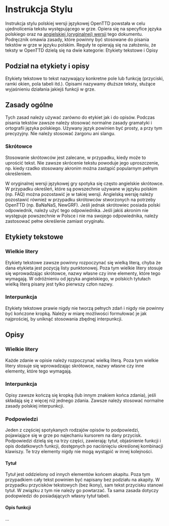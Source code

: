 # Instrukcja Stylu

Instrukcja stylu polskiej wersji językowej OpenTTD powstała w celu ujednolicenia tekstu występującego w grze. Opiera się na specyfice języka polskiego oraz na [angielskiej (oryginalnej) wersji](https://wiki.openttd.org/en/Development/Manual%20of%20style) tego dokumentu. Podręcznik omawia zasady, które powinny być stosowane do pisania tekstów w grze w języku polskim. Reguły te opierają się na założeniu, że teksty w OpenTTD dzielą się na dwie kategorie: Etykiety tekstowe i Opisy

## Podział na etykiety i opisy

Etykiety tekstowe to tekst nazywający konkretne pole lub funkcję (przyciski, ramki okien, pola tabeli itd.).
Opisami nazywamy dłuższe teksty, służące wyjaśnieniu działania jakiejś funkcji w grze.

## Zasady ogólne

Tych zasad należy używać zarówno do etykiet jak i do opisów.
Podczas pisania tekstów zawsze należy stosować normalne zasady gramatyki i ortografii języka polskiego. 
Używany język powinien być prosty, a przy tym precyzyjny. Nie należy stosować żargonu ani slangu.

### Skrótowce

Stosowanie skrótowców jest zalecane, w przypadku, kiedy może to uprościć tekst. Nie zawsze skrócenie tekstu powoduje jego uproszczenie, np. kiedy rzadko stosowany akronim można zastąpić popularnym pełnym określeniem.

W oryginalnej wersji językowej gry spotyka się często angielskie skrótowce. W przypadku określeń, które są powszechnie używane w języku polskim (np. FAQ) można pozostawić je w takiej wersji. Angielską wersję należy pozostawić również w przypadku skrótowców stworzonych na potrzeby OpenTTD (np. BaNaNaS, NewGRF). Jeśli jednak skrótowiec posiada polski odpowiednik, należy użyć tego odpowiednika. Jeśli jakiś akronim nie występuje powszechnie w Polsce i nie ma swojego odpowiednika, należy zastosować pełne określenie zamiast oryginału. 

## Etykiety tekstowe

### Wielkie litery
Etykiety tekstowe zawsze powinny rozpoczynać się wielką literą, chyba że dana etykieta jest pozycją listy punktonowej. Poza tym wielkie litery stosuje się wprowadzając skrótowce, nazwy własne czy inne elementy, które tego wymagają.
W odróżnieniu od języka angielskiego, w polskich tytułach wielką literą pisany jest tylko pierwszy człon nazwy.

### Interpunkcja
Etykiety tekstowe prawie nigdy nie tworzą pełnych zdań i nigdy nie powinny być kończone kropką. Należy w miarę możliwości formułować je jak najprościej, by uniknąć stosowania zbędnęj interpunkcji.

## Opisy

### Wielkie litery
Każde zdanie w opisie należy rozpoczynać wielką literą. Poza tym wielkie litery stosuje się wprowadzając skrótowce, nazwy własne czy inne elementy, które tego wymagają.

### Interpunkcja
Opisy zawsze kończą się kropką (lub innym znakiem końca zdania), jeśli składają się z więcej niż jednego zdania. Zawsze należy stosować normalne zasady polskiej interpunkcji.

### Podpowiedzi
Jeden z częściej spotykanych rodzajów opisów to podpowiedzi, pojawiające się w grze po najechaniu kursorem na dany przycisk. Podpowiedzi dzielą się na trzy części, zawierają: tytuł, objaśnienie funkcji i opis dodatkowych funkcji, dostępnych po naciśnięciu określonej kombinacji klawiszy. Te trzy elementy nigdy nie mogą wystąpić w innej kolejności.

#### Tytuł
Tytuł jest oddzielony od innych elementów końcem akapitu. Poza tym przypadkiem cały tekst powinien być napisany bez podziału na akapity.
W przypadku przycisków tekstowych (bez ikony), sam tekst przycisku stanowi tytuł. W związku z tym nie należy go powtarzać. Ta sama zasada dotyczy podopwiedzi do posiadających własny tytuł tabeli.

#### Opis funkcji

...
